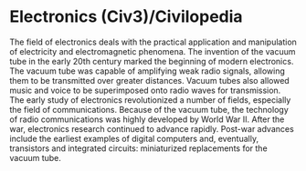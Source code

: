 # Electronics (Civ3)/Civilopedia

The field of electronics deals with the practical application and manipulation of electricity and electromagnetic phenomena. The invention of 
the vacuum tube in the early 20th century marked the beginning of modern electronics. The vacuum tube was capable of amplifying weak 
radio signals, allowing them to be transmitted over greater distances. Vacuum tubes also allowed music and voice to be superimposed onto
radio waves for transmission. The early study of electronics revolutionized a number of fields, especially the field of communications. 
Because of the vacuum tube, the technology of radio communications was highly developed by World War II. After the war, electronics 
research continued to advance rapidly. Post-war advances include the earliest examples of digital computers and, eventually, transistors and 
integrated circuits: miniaturized replacements for the vacuum tube.